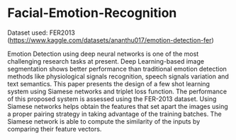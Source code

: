 # Facial-Emotion-Recognition

Dataset used: FER2013
(https://www.kaggle.com/datasets/ananthu017/emotion-detection-fer)

Emotion Detection using deep neural networks is one of the most challenging research tasks at present. Deep Learning-based image segmentation shows better performance than traditional emotion detection methods like physiological signals recognition, speech signals variation and text semantics. This paper presents the design of a few shot learning system using Siamese networks and triplet loss function. The performance of this proposed system is assessed using the FER-2013 dataset.
Using Siamese networks helps obtain the features that set apart the images using a proper pairing strategy in taking advantage of the training batches. The Siamese network is able to compute the similarity of the inputs by comparing their feature vectors.
